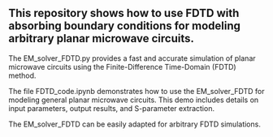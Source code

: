 ## This repository shows how to use FDTD with absorbing boundary conditions for modeling arbitrary planar microwave circuits.

The EM_solver_FDTD.py provides a fast and accurate simulation of planar microwave circuits using the Finite-Difference Time-Domain (FDTD) method.

The file FDTD_code.ipynb demonstrates how to use the EM_solver_FDTD for modeling general planar microwave circuits. This demo includes details on input parameters, output results, and S-parameter extraction.

The EM_solver_FDTD can be easily adapted for arbitrary FDTD simulations.
